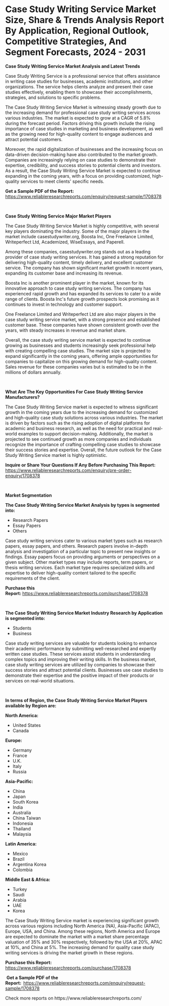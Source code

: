 <p><h1>Case Study Writing Service Market Size, Share & Trends Analysis Report By Application, Regional Outlook, Competitive Strategies, And Segment Forecasts, 2024 - 2031</h1></p><p><strong>Case Study Writing Service Market Analysis and Latest Trends</strong></p>
<p><p>Case Study Writing Service is a professional service that offers assistance in writing case studies for businesses, academic institutions, and other organizations. The service helps clients analyze and present their case studies effectively, enabling them to showcase their accomplishments, strategies, and solutions to specific problems.</p><p>The Case Study Writing Service Market is witnessing steady growth due to the increasing demand for professional case study writing services across various industries. The market is expected to grow at a CAGR of 5.8% during the forecast period. Factors driving this growth include the rising importance of case studies in marketing and business development, as well as the growing need for high-quality content to engage audiences and attract potential customers.</p><p>Moreover, the rapid digitalization of businesses and the increasing focus on data-driven decision-making have also contributed to the market growth. Companies are increasingly relying on case studies to demonstrate their expertise, credibility, and success stories to potential clients and investors. As a result, the Case Study Writing Service Market is expected to continue expanding in the coming years, with a focus on providing customized, high-quality services to meet clients' specific needs.</p></p>
<p><strong>Get a Sample PDF of the Report:&nbsp;</strong> <a href="https://www.reliableresearchreports.com/enquiry/request-sample/1708378">https://www.reliableresearchreports.com/enquiry/request-sample/1708378</a></p>
<p>&nbsp;</p>
<p><strong>Case Study Writing Service Major Market Players</strong></p>
<p><p>The Case Study Writing Service Market is highly competitive, with several key players dominating the industry. Some of the major players in the market include casestudywriter.org, Boosta Inc, One Freelance Limited, Writeperfect Ltd, Academized, WiseEssays, and Paperell.</p><p>Among these companies, casestudywriter.org stands out as a leading provider of case study writing services. It has gained a strong reputation for delivering high-quality content, timely delivery, and excellent customer service. The company has shown significant market growth in recent years, expanding its customer base and increasing its revenue.</p><p>Boosta Inc is another prominent player in the market, known for its innovative approach to case study writing services. The company has experienced rapid growth and has expanded its services to cater to a wide range of clients. Boosta Inc's future growth prospects look promising as it continues to invest in technology and customer support.</p><p>One Freelance Limited and Writeperfect Ltd are also major players in the case study writing service market, with a strong presence and established customer base. These companies have shown consistent growth over the years, with steady increases in revenue and market share.</p><p>Overall, the case study writing service market is expected to continue growing as businesses and students increasingly seek professional help with creating compelling case studies. The market size is projected to expand significantly in the coming years, offering ample opportunities for companies to capitalize on this growing demand for high-quality content. Sales revenue for these companies varies but is estimated to be in the millions of dollars annually.</p></p>
<p>&nbsp;</p>
<p><strong>What Are The Key Opportunities For Case Study Writing Service Manufacturers?</strong></p>
<p><p>The Case Study Writing Service market is expected to witness significant growth in the coming years due to the increasing demand for customized and high-quality case study solutions across various industries. The market is driven by factors such as the rising adoption of digital platforms for academic and business research, as well as the need for practical and real-world examples to support decision-making. Additionally, the market is projected to see continued growth as more companies and individuals recognize the importance of crafting compelling case studies to showcase their success stories and expertise. Overall, the future outlook for the Case Study Writing Service market is highly optimistic.</p></p>
<p><strong>Inquire or Share Your Questions If Any Before Purchasing This Report:</strong> <a href="https://www.reliableresearchreports.com/enquiry/pre-order-enquiry/1708378">https://www.reliableresearchreports.com/enquiry/pre-order-enquiry/1708378</a></p>
<p>&nbsp;</p>
<p><strong>Market Segmentation</strong></p>
<p><strong>The Case Study Writing Service Market Analysis by types is segmented into:</strong></p>
<p><ul><li>Research Papers</li><li>Essay Papers</li><li>Others</li></ul></p>
<p><p>Case study writing services cater to various market types such as research papers, essay papers, and others. Research papers involve in-depth analysis and investigation of a particular topic to present new insights or findings. Essay papers focus on providing arguments or perspectives on a given subject. Other market types may include reports, term papers, or thesis writing services. Each market type requires specialized skills and expertise to deliver high-quality content tailored to the specific requirements of the client.</p></p>
<p><strong>Purchase this Report:&nbsp;</strong><a href="https://www.reliableresearchreports.com/purchase/1708378">https://www.reliableresearchreports.com/purchase/1708378</a></p>
<p>&nbsp;</p>
<p><strong>The Case Study Writing Service Market Industry Research by Application is segmented into:</strong></p>
<p><ul><li>Students</li><li>Business</li></ul></p>
<p><p>Case study writing services are valuable for students looking to enhance their academic performance by submitting well-researched and expertly written case studies. These services assist students in understanding complex topics and improving their writing skills. In the business market, case study writing services are utilized by companies to showcase their success stories and attract potential clients. Businesses use case studies to demonstrate their expertise and the positive impact of their products or services on real-world situations.</p></p>
<p>&nbsp;</p>
<p><strong>In terms of Region, the Case Study Writing Service Market Players available by Region are:</strong></p>
<p>
    <p> <strong> North America: </strong>
        <ul>
            <li>United States</li>
            <li>Canada</li>
        </ul>
        </p> 
    <p> <strong> Europe: </strong>
        <ul>
            <li>Germany</li>
            <li>France</li>
            <li>U.K.</li>
            <li>Italy</li>
            <li>Russia</li>
        </ul>
        </p> 
    <p> <strong> Asia-Pacific: </strong>
        <ul>
            <li>China</li>
            <li>Japan</li>
            <li>South Korea</li>
            <li>India</li>
            <li>Australia</li>
            <li>China Taiwan</li>
            <li>Indonesia</li>
            <li>Thailand</li>
            <li>Malaysia</li>
        </ul>
        </p> 
    <p> <strong> Latin America: </strong>
        <ul>
            <li>Mexico</li>
            <li>Brazil</li>
            <li>Argentina Korea</li>
            <li>Colombia</li>
        </ul>
        </p> 
    <p> <strong> Middle East & Africa: </strong>
        <ul>
            <li>Turkey</li>
            <li>Saudi</li>
            <li>Arabia</li>
            <li>UAE</li>
            <li>Korea</li>
        </ul>
    </p>
    </p>
<p><p>The Case Study Writing Service market is experiencing significant growth across various regions including North America (NA), Asia-Pacific (APAC), Europe, USA, and China. Among these regions, North America and Europe are expected to dominate the market with a market share percentage valuation of 35% and 30% respectively, followed by the USA at 20%, APAC at 10%, and China at 5%. The increasing demand for quality case study writing services is driving the market growth in these regions.</p></p>
<p><strong>Purchase this Report: </strong><a href="https://www.reliableresearchreports.com/purchase/1708378">https://www.reliableresearchreports.com/purchase/1708378</a></p>
<p>&nbsp;<strong>Get a Sample PDF of the Report:&nbsp;&nbsp;</strong><a href="https://www.reliableresearchreports.com/enquiry/request-sample/1708378">https://www.reliableresearchreports.com/enquiry/request-sample/1708378</a></p>
<p><strong></strong></p>
<p>Check more reports on https://www.reliableresearchreports.com/</p>